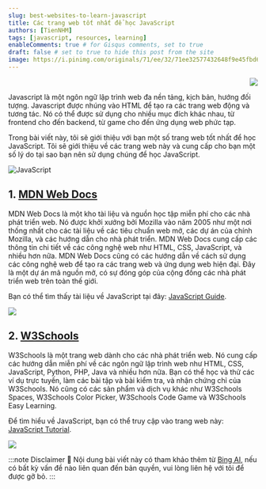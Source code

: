 ```yaml
---
slug: best-websites-to-learn-javascript
title: Các trang web tốt nhất để học JavaScript
authors: [TienNHM]
tags: [javascript, resources, learning]
enableComments: true # for Gisqus comments, set to true
draft: false # set to true to hide this post from the site
image: https://i.pinimg.com/originals/71/ee/32/71ee32577432648f9e45fbd63b2cf261.jpg
---
```


<p align="right">
    <img src="https://api.visitorbadge.io/api/visitors?path=https%3A%2F%2FYourName.github.io%2Fblog%2Fbest-websites-to-learn-javascript&label=⚪Views&labelColor=%2337d67a&countColor=%23555555&style=flat&labelStyle=upper" loading='lazy' decoding='async'/>
</p>

Javascript là một ngôn ngữ lập trình web đa nền tảng, kịch bản, hướng đối tượng. Javascript được nhúng vào HTML để tạo ra các trang web động và tương tác. Nó có thể được sử dụng cho nhiều mục đích khác nhau, từ frontend cho đến backend, từ game cho đến ứng dụng web phức tạp.

Trong bài viết này, tôi sẽ giới thiệu với bạn một số trang web tốt nhất để học JavaScript. Tôi sẽ giới thiệu về các trang web này và cung cấp cho bạn một số lý do tại sao bạn nên sử dụng chúng để học JavaScript.

<!-- truncate -->

![JavaScript](https://i.pinimg.com/originals/71/ee/32/71ee32577432648f9e45fbd63b2cf261.jpg)

## 1. [MDN Web Docs](https://developer.mozilla.org/en-US/docs/Web/JavaScript)

MDN Web Docs là một kho tài liệu và nguồn học tập miễn phí cho các nhà phát triển web. Nó được khởi xướng bởi Mozilla vào năm 2005 như một nơi thống nhất cho các tài liệu về các tiêu chuẩn web mở, các dự án của chính Mozilla, và các hướng dẫn cho nhà phát triển. MDN Web Docs cung cấp các thông tin chi tiết về các công nghệ web như HTML, CSS, JavaScript, và nhiều hơn nữa. MDN Web Docs cũng có các hướng dẫn về cách sử dụng các công nghệ web để tạo ra các trang web và ứng dụng web hiện đại. Đây là một dự án mã nguồn mở, có sự đóng góp của cộng đồng các nhà phát triển web trên toàn thế giới.

Bạn có thể tìm thấy tài liệu về JavaScript tại đây: [JavaScript Guide](https://developer.mozilla.org/en-US/docs/Web/JavaScript/Guide).

<img src="https://v1.screenshot.11ty.dev/https%3A%2F%2Fdeveloper.mozilla.org%2Fen-US%2Fdocs%2FWeb%2FJavaScript/opengraph/" loading='lazy' decoding='async'/>

## 2. [W3Schools](https://www.w3schools.com/js/default.asp)

W3Schools là một trang web dành cho các nhà phát triển web. Nó cung cấp các hướng dẫn miễn phí về các ngôn ngữ lập trình web như HTML, CSS, JavaScript, Python, PHP, Java và nhiều hơn nữa. Bạn có thể học và thử các ví dụ trực tuyến, làm các bài tập và bài kiểm tra, và nhận chứng chỉ của W3Schools. Nó cũng có các sản phẩm và dịch vụ khác như W3Schools Spaces, W3Schools Color Picker, W3Schools Code Game và W3Schools Easy Learning.

Để tìm hiểu về JavaScript, bạn có thể truy cập vào trang web này: [JavaScript Tutorial](https://www.w3schools.com/js/default.asp).

<img src="https://v1.screenshot.11ty.dev/https%3A%2F%2Fwww.w3schools.com%2Fjs%2Fdefault.asp/opengraph/" loading='lazy' decoding='async'/>


:::note Disclaimer 🔵
Nội dung bài viết này có tham khảo thêm từ [Bing AI](https://bing.com/chat), nếu có bất kỳ vấn đề nào liên quan đến bản quyền, vui lòng liên hệ với tôi để được gỡ bỏ.
:::